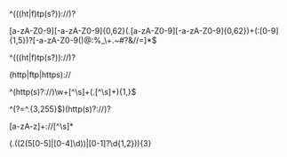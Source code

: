 ^(((ht|f)tp(s?))\:\/\/)?

[a-zA-Z0-9][-a-zA-Z0-9]{0,62}(\.[a-zA-Z0-9][-a-zA-Z0-9]{0,62})+(:[0-9]{1,5})?[-a-zA-Z0-9()@:%_\\\+\.~#?&//=]*$

^(((ht|f)tp(s?))\:\/\/)?

	
(http|ftp|https):\/\/


^(http(s)?:\/\/)\w+[^\s]+(\.[^\s]+){1,}$

^(?=^.{3,255}$)(http(s)?:\/\/)?

[a-zA-z]+://[^\s]*

(\.((2(5[0-5]|[0-4]\d))|[0-1]?\d{1,2})){3}

